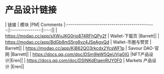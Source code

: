 # 产品设计链接

|                        链接                   |    模块              |PM| Comments
|:---------------------------------------------:|:---------------:|:---:||
| https://modao.cc/app/sXWvJKG0rjo874RFhQPy2f  |  Wallet-下载页    |Barrett||
| https://modao.cc/app/BdGb8mS5rg8vz4JSeAgyQd  | Wallet-币圈与赞赏  | Barrett||
| https://modao.cc/app/KiB62QO3rkcdx2YcsWF1p   | Savour DAO-官网   |Barrett||
| https://docs.qq.com/doc/DSm9leW5QeUVjaGlG   |NFT产品设计|Eren||
| https://docs.qq.com/doc/DSlNKdEtaenRUY0F0  | Markets 产品设计  |Eren||
